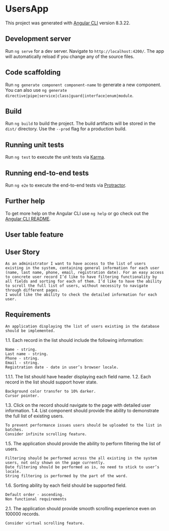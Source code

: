 # UsersApp

This project was generated with [Angular CLI](https://github.com/angular/angular-cli) version 8.3.22.

## Development server

Run `ng serve` for a dev server. Navigate to `http://localhost:4200/`. The app will automatically reload if you change any of the source files.

## Code scaffolding

Run `ng generate component component-name` to generate a new component. You can also use `ng generate directive|pipe|service|class|guard|interface|enum|module`.

## Build

Run `ng build` to build the project. The build artifacts will be stored in the `dist/` directory. Use the `--prod` flag for a production build.

## Running unit tests

Run `ng test` to execute the unit tests via [Karma](https://karma-runner.github.io).

## Running end-to-end tests

Run `ng e2e` to execute the end-to-end tests via [Protractor](http://www.protractortest.org/).

## Further help

To get more help on the Angular CLI use `ng help` or go check out the [Angular CLI README](https://github.com/angular/angular-cli/blob/master/README.md).



## User table feature
## User Story
    As an administrator I want to have access to the list of users existing in the system, containing general information for each user (name, last name, phone, email, registration date). For an easy access to concrete user record I’d like to have filtering functionality by all fields and sorting for each of them. I’d like to have the ability to scroll the full list of users, without necessity to navigate through different pages.
    I would like the ability to check the detailed information for each user.

## Requirements
    An application displaying the list of users existing in the database should be implemented.
1.1. Each record in the list should include the following information:

    Name - string.
    Last name - string.
    Phone - string.
    Email - string.
    Registration date - date in user’s browser locale.
1.1.1. The list should have header displaying each field name.
1.2. Each record in the list should support hover state.

    Background color transfer to 10% darker.
    Cursor pointer.
1.3. Click on the record should navigate to the page with detailed user information.
1.4. List component should provide the ability to demonstrate the full list of existing users.

    To prevent performance issues users should be uploaded to the list in batches.
    Consider infinite scrolling feature.
1.5. The application should provide the ability to perform filtering the list of users.

    Filtering should be performed across the all existing in the system users, not only shown on the page currently.
    Date filtering should be performed as is, no need to stick to user’s locale.
    String filtering is performed by the part of the word.
1.6. Sorting ability by each field should be supported field.

    Default order - ascending.
    Non functional requirements
2.1. The application should provide smooth scrolling experience even on 100000 records.

    Consider virtual scrolling feature.